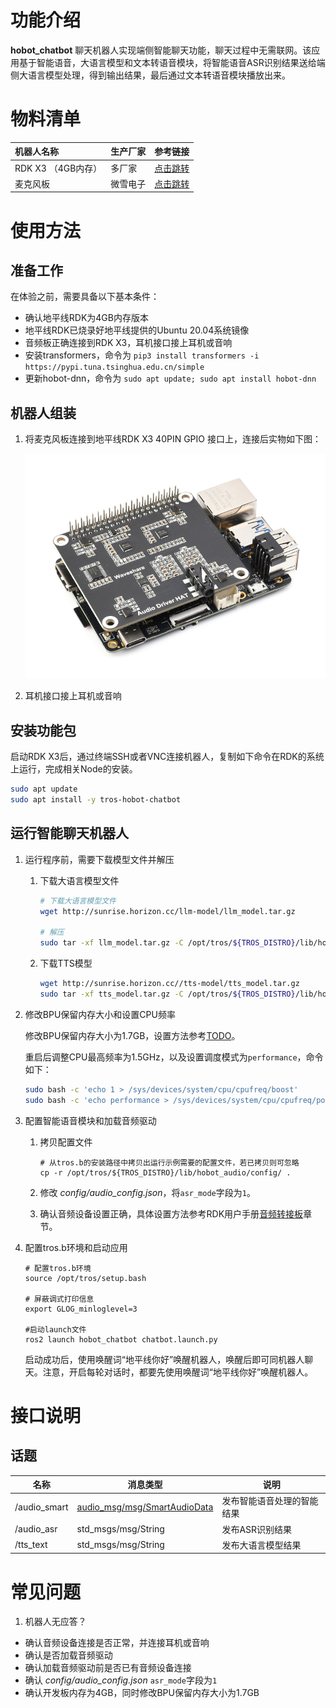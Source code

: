 # 功能介绍

**hobot_chatbot** 聊天机器人实现端侧智能聊天功能，聊天过程中无需联网。该应用基于智能语音，大语言模型和文本转语音模块，将智能语音ASR识别结果送给端侧大语言模型处理，得到输出结果，最后通过文本转语音模块播放出来。

# 物料清单

| 机器人名称         | 生产厂家 | 参考链接                                                        |
| :----------------- | -------- | --------------------------------------------------------------- |
| RDK X3 （4GB内存） | 多厂家   | [点击跳转](https://developer.horizon.cc/rdkx3)                  |
| 麦克风板           | 微雪电子 | [点击跳转](https://www.waveshare.net/shop/Audio-Driver-HAT.htm) |

# 使用方法

## 准备工作

在体验之前，需要具备以下基本条件：

- 确认地平线RDK为4GB内存版本
- 地平线RDK已烧录好地平线提供的Ubuntu 20.04系统镜像
- 音频板正确连接到RDK X3，耳机接口接上耳机或音响
- 安装transformers，命令为 `pip3 install transformers -i https://pypi.tuna.tsinghua.edu.cn/simple`
- 更新hobot-dnn，命令为 `sudo apt update; sudo apt install hobot-dnn`

## 机器人组装

1. 将麦克风板连接到地平线RDK X3 40PIN GPIO 接口上，连接后实物如下图：

    ![x3pi_mic](./imgs/x3pi_mic.png)

2. 耳机接口接上耳机或音响

## 安装功能包

启动RDK X3后，通过终端SSH或者VNC连接机器人，复制如下命令在RDK的系统上运行，完成相关Node的安装。

```bash
sudo apt update
sudo apt install -y tros-hobot-chatbot
```

## 运行智能聊天机器人

1. 运行程序前，需要下载模型文件并解压

    1. 下载大语言模型文件
 
        ```bash
        # 下载大语言模型文件
        wget http://sunrise.horizon.cc/llm-model/llm_model.tar.gz

        # 解压
        sudo tar -xf llm_model.tar.gz -C /opt/tros/${TROS_DISTRO}/lib/hobot_llm/
        ```

   2. 下载TTS模型

       ```bash
       wget http://sunrise.horizon.cc//tts-model/tts_model.tar.gz
       sudo tar -xf tts_model.tar.gz -C /opt/tros/${TROS_DISTRO}/lib/hobot_tts/
       ```

2. 修改BPU保留内存大小和设置CPU频率

    修改BPU保留内存大小为1.7GB，设置方法参考[TODO]()。

    重启后调整CPU最高频率为1.5GHz，以及设置调度模式为`performance`，命令如下：

    ```bash
    sudo bash -c 'echo 1 > /sys/devices/system/cpu/cpufreq/boost'
    sudo bash -c 'echo performance > /sys/devices/system/cpu/cpufreq/policy0/scaling_governor'
    ```

3. 配置智能语音模块和加载音频驱动
   
   1. 拷贝配置文件

        ```shell
        # 从tros.b的安装路径中拷贝出运行示例需要的配置文件，若已拷贝则可忽略
        cp -r /opt/tros/${TROS_DISTRO}/lib/hobot_audio/config/ .
        ```

   2. 修改 *config/audio_config.json*，将`asr_mode`字段为`1`。

   3. 确认音频设备设置正确，具体设置方法参考RDK用户手册[音频转接板](https://developer.horizon.cc/documents_rdk/hardware_development/rdk_x3/audio_board)章节。

4. 配置tros.b环境和启动应用

    ```shell
    # 配置tros.b环境
    source /opt/tros/setup.bash

    # 屏蔽调式打印信息
    export GLOG_minloglevel=3

    #启动launch文件
    ros2 launch hobot_chatbot chatbot.launch.py
    ```

    启动成功后，使用唤醒词“地平线你好”唤醒机器人，唤醒后即可同机器人聊天。注意，开启每轮对话时，都要先使用唤醒词“地平线你好”唤醒机器人。

# 接口说明

## 话题

| 名称         | 消息类型                                                                                                               | 说明                       |
| ------------ | ---------------------------------------------------------------------------------------------------------------------- | -------------------------- |
| /audio_smart | [audio_msg/msg/SmartAudioData](https://github.com/HorizonRDK/hobot_msgs/blob/develop/audio_msg/msg/SmartAudioData.msg) | 发布智能语音处理的智能结果 |
| /audio_asr   | std_msgs/msg/String                                                                                                    | 发布ASR识别结果            |
| /tts_text    | std_msgs/msg/String                                                                                                    | 发布大语言模型结果         |

# 常见问题

1. 机器人无应答？

- 确认音频设备连接是否正常，并连接耳机或音响
- 确认是否加载音频驱动
- 确认加载音频驱动前是否已有音频设备连接
- 确认 *config/audio_config.json* `asr_mode`字段为`1`
- 确认开发板内存为4GB，同时修改BPU保留内存大小为1.7GB

